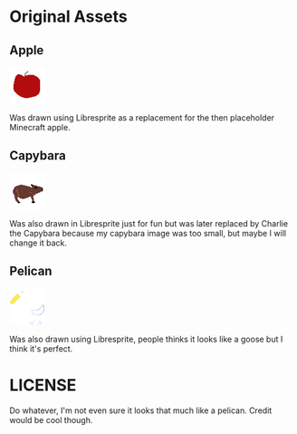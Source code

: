 # Original Assets

## Apple

![Apple](Apple.webp)

Was drawn using Libresprite as a replacement for the then placeholder Minecraft apple.

## Capybara

![Capybara](Capybara.webp)

Was also drawn in Libresprite just for fun but was later replaced by Charlie the Capybara because my capybara image was too small, but maybe I will change it back.

## Pelican

![Pelican](Pelican.webp)

Was also drawn using Libresprite, people thinks it looks like a goose but I think it's perfect.

# LICENSE

Do whatever, I'm not even sure it looks that much like a pelican. Credit would be cool though.
